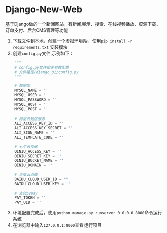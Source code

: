 # Django-New-Web
基于Django做的一个新闻网站，有新闻展示、搜索、在线视频播放、资源下载、订单支付、后台CMS管理等功能
1. 下载文件到本地，创建一个虚拟环境后，使用`pip install -r requirements.txt` 安装模块
2. 创建`config.py`文件,示例如下：
```python
    """
    # config.py文件相关参数配置
    # 文件路径/diango_01/config.py
    """

    # 数据库
    MYSQL_NAME = ''
    MYSQL_USER = ''
    MYSQL_PASSWORD = ''
    MYSQL_HOST = ''
    MYSQL_POST = ''
    
    # 阿里云短信服务
    ALI_ACCESS_KEY_ID = ""
    ALI_ACCESS_KEY_SECRET = ""
    ALI_SIGN_NAME = ""
    ALI_TEMPLATE_CODE = ""
    
    # 七牛云存储
    QINIU_ACCESS_KEY = ''
    QINIU_SECRET_KEY = ''
    QINIU_BUCKET_NAME = ''
    QINIU_DOMAIN = ''
    
    # 百度云点播
    BAIDU_CLOUD_USER_ID = ""
    BAIDU_CLOUD_USER_KEY = ''
    
    # 支付pypay
    PAY_TOKEN = ''
    PAY_UID = ''
```

3. 环境配置完成后，使用`python manage.py runserver 0.0.0.0 8000`命令运行系统
4. 在浏览器中输入`127.0.0.1:8000`查看运行项目
